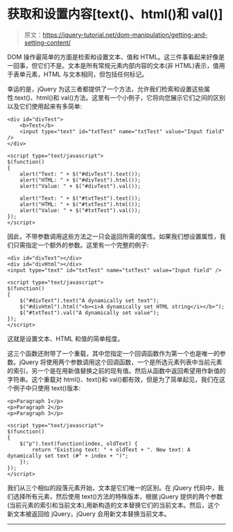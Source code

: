 # 获取和设置内容[text()、html()和 val()]

> 原文：<https://jquery-tutorial.net/dom-manipulation/getting-and-setting-content/>

DOM 操作最简单的方面是检索和设置文本、值和 HTML。这三件事看起来好像是一回事，但它们不是。文本是所有常规元素内部内容的文本(非 HTML)表示，值用于表单元素，HTML 与文本相同，但包括任何标记。

幸运的是，jQuery 为这三者都提供了一个方法，允许我们检索和设置这些属性:text()、html()和 val()方法。这里有一个小例子，它将向您展示它们之间的区别以及它们使用起来有多简单:

```
<div id="divTest">
	<b>Test</b>
	<input type="text" id="txtTest" name="txtTest" value="Input field" />
</div>

<script type="text/javascript">
$(function()
{
	alert("Text: " + $("#divTest").text());
	alert("HTML: " + $("#divTest").html());
	alert("Value: " + $("#divTest").val());

	alert("Text: " + $("#txtTest").text());
	alert("HTML: " + $("#txtTest").html());
	alert("Value: " + $("#txtTest").val());
});
</script>
```

因此，不带参数调用这些方法之一只会返回所需的属性。如果我们想设置属性，我们只需指定一个额外的参数。这里有一个完整的例子:

```
<div id="divText"></div>
<div id="divHtml"></div>
<input type="text" id="txtTest" name="txtTest" value="Input field" />

<script type="text/javascript">
$(function()
{
	$("#divText").text("A dynamically set text");
	$("#divHtml").html("<b><i>A dynamically set HTML string</i></b>");
	$("#txtTest").val("A dynamically set value");
});
</script>
```

这就是设置文本、HTML 和值的简单程度。

<input type="hidden" name="IL_IN_ARTICLE">

这三个函数还附带了一个重载，其中您指定一个回调函数作为第一个也是唯一的参数。jQuery 将使用两个参数调用这个回调函数，一个是所选元素列表中当前元素的索引，另一个是在用新值替换之前的现有值。然后从函数中返回希望用作新值的字符串。这个重载对 html()、text()和 val()都有效，但是为了简单起见，我们在这个例子中只使用 text()版本:

```
<p>Paragraph 1</p>
<p>Paragraph 2</p>
<p>Paragraph 3</p>

<script type="text/javascript">
$(function()
{
	$("p").text(function(index, oldText) {
		return "Existing text: " + oldText + ". New text: A dynamically set text (#" + index + ")";
	});
});
</script>
```

我们从三个相似的段落元素开始，文本是它们唯一的区别。在 jQuery 代码中，我们选择所有元素，然后使用 text()方法的特殊版本，根据 jQuery 提供的两个参数(当前元素的索引和当前文本),用新构造的文本替换它们的当前文本。然后，这个新文本被返回给 jQuery，jQuery 会用新文本替换当前文本。

* * *